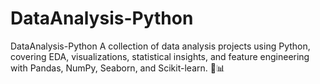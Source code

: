 # DataAnalysis-Python
DataAnalysis-Python A collection of data analysis projects using Python, covering EDA, visualizations, statistical insights, and feature engineering with Pandas, NumPy, Seaborn, and Scikit-learn. 🚀📊
